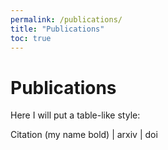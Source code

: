 ```yaml
---
permalink: /publications/
title: "Publications"
toc: true
---
```


# Publications

Here I will put a table-like style:

Citation (my name bold) | arxiv | doi

